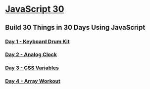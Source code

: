 # [JavaScript 30](https://www.seanewilkinson.com/javascript30)

## Build 30 Things in 30 Days Using JavaScript

### [Day 1 - Keyboard Drum Kit](https://www.seanewilkinson.com/javascript30/drumkit)

### [Day 2 - Analog Clock](https://www.seanewilkinson.com/javascript30/clock)

### [Day 3 - CSS Variables](https://www.seanewilkinson.com/javascript30/css-variables)

### [Day 4 - Array Workout](https://www.seanewilkinson.com/javascript30/array-workout)